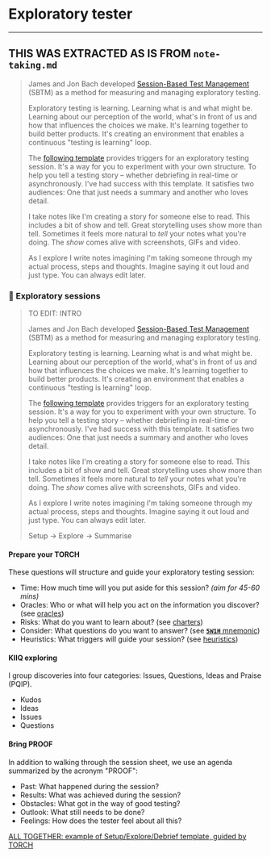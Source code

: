 # Exploratory tester

--------

## THIS WAS EXTRACTED AS IS FROM `note-taking.md`

> James and Jon Bach developed [Session-Based Test Management](http://www.satisfice.com/sbtm/) (SBTM) as a method for measuring and managing exploratory testing.
>
> Exploratory testing is learning. Learning what is and what might be. Learning about our perception of the world, what's in front of us and how that influences the choices we make. It's learning together to build better products. It's creating an environment that enables a continuous "testing is learning" loop.
>
> The [following template](https://docs.google.com/document/d/1rKYmujVhUlNgfeYIBot12Z8E7S0Y_Z4pk5pefK7xO3g/edit?usp=sharing) provides triggers for an exploratory testing session. It's a way for you to experiment with your own structure. To help you tell a testing story – whether debriefing in real-time or asynchronously. I've had success with this template. It satisfies two audiences: One that just needs a summary and another who loves detail.
>
> I take notes like I'm creating a story for someone else to read. This includes a bit of show and tell. Great storytelling uses show more than tell. Sometimes it feels more natural to *tell* your notes what you're doing. The *show* comes alive with screenshots, GIFs and video.
>
> As I explore I write notes imagining I'm taking someone through my actual process, steps and thoughts. Imagine saying it out loud and just type. ‪You can always edit later.

### 🧭 Exploratory sessions

> TO EDIT: INTRO
>
> James and Jon Bach developed [Session-Based Test Management](http://www.satisfice.com/sbtm/) (SBTM) as a method for measuring and managing exploratory testing.
>
> Exploratory testing is learning. Learning what is and what might be. Learning about our perception of the world, what's in front of us and how that influences the choices we make. It's learning together to build better products. It's creating an environment that enables a continuous "testing is learning" loop.
>
> The [following template](https://docs.google.com/document/d/1rKYmujVhUlNgfeYIBot12Z8E7S0Y_Z4pk5pefK7xO3g/edit?usp=sharing) provides triggers for an exploratory testing session. It's a way for you to experiment with your own structure. To help you tell a testing story – whether debriefing in real-time or asynchronously. I've had success with this template. It satisfies two audiences: One that just needs a summary and another who loves detail.
>
> I take notes like I'm creating a story for someone else to read. This includes a bit of show and tell. Great storytelling uses show more than tell. Sometimes it feels more natural to *tell* your notes what you're doing. The *show* comes alive with screenshots, GIFs and video.
>
> As I explore I write notes imagining I'm taking someone through my actual process, steps and thoughts. Imagine saying it out loud and just type. ‪You can always edit later.
>
> Setup -> Explore -> Summarise

#### Prepare your TORCH

These questions will structure and guide your exploratory testing session:

- Time: How much time will you put aside for this session? _(aim for 45-60 mins)_
- Oracles: Who or what will help you act on the information you discover? (see [oracles](/tools/oracles.md))
- Risks: What do you want to learn about? (see [charters](/tools/charters.md))
- Consider: What questions do you want to answer? (see [**`5W1H`** mnemonic](/tools/mnemonics.md))
- Heuristics: What triggers will guide your session? (see [heuristics](/tools/heuristics.md))

#### KIIQ exploring

I group discoveries into four categories: Issues, Questions, Ideas and Praise (PQIP).

- Kudos
- Ideas
- Issues
- Questions

#### Bring PROOF

In addition to walking through the session sheet, we use an agenda summarized by the acronym "PROOF":

- Past: What happened during the session?
- Results: What was achieved during the session?
- Obstacles: What got in the way of good testing?
- Outlook: What still needs to be done?
- Feelings: How does the tester feel about all this?

[ALL TOGETHER: example of Setup/Explore/Debrief template, guided by TORCH](https://club.ministryoftesting.com/t/examples-of-time-boxed-note-taking-sessions/12760)
